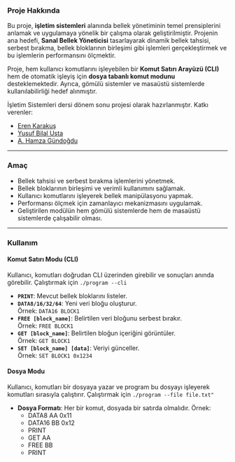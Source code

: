 ### **Proje Hakkında**

Bu proje, **işletim sistemleri** alanında bellek yönetiminin temel prensiplerini anlamak ve uygulamaya yönelik bir çalışma olarak geliştirilmiştir. Projenin ana hedefi, **Sanal Bellek Yöneticisi** tasarlayarak dinamik bellek tahsisi, serbest bırakma, bellek bloklarının birleşimi gibi işlemleri gerçekleştirmek ve bu işlemlerin performansını ölçmektir.

Proje, hem kullanıcı komutlarını işleyebilen bir **Komut Satırı Arayüzü (CLI)** hem de otomatik işleyiş için **dosya tabanlı komut modunu** desteklemektedir. Ayrıca, gömülü sistemler ve masaüstü sistemlerde kullanılabilirliği hedef alınmıştır.

İşletim Sistemleri dersi dönem sonu projesi olarak hazırlanmıştır. Katkı verenler:
- [Eren Karakuş](https://github.com/eren-karakus0)
- [Yusuf Bilal Usta](https://github.com/yusufbilalusta)
- [A. Hamza Gündoğdu](https://github.com/hamzagnd)

---

### **Amaç**

- Bellek tahsisi ve serbest bırakma işlemlerini yönetmek.  
- Bellek bloklarının birleşimi ve verimli kullanımını sağlamak.  
- Kullanıcı komutlarını işleyerek bellek manipülasyonu yapmak.  
- Performansı ölçmek için zamanlayıcı mekanizmasını uygulamak.  
- Geliştirilen modülün hem gömülü sistemlerde hem de masaüstü sistemlerde çalışabilir olması.  

---

### **Kullanım**

#### **Komut Satırı Modu (CLI)**
Kullanıcı, komutları doğrudan CLI üzerinden girebilir ve sonuçları anında görebilir. Çalıştırmak için ```./program --cli```

- **`PRINT`**: Mevcut bellek bloklarını listeler.
- **`DATA8/16/32/64`**: Yeni veri bloğu oluşturur.  
  Örnek: `DATA16 BLOCK1` 
- **`FREE [block_name]`**: Belirtilen veri bloğunu serbest bırakır.  
  Örnek: `FREE BLOCK1`
- **`GET [block_name]`**: Belirtilen bloğun içeriğini görüntüler.  
  Örnek: `GET BLOCK1`
- **`SET [block_name] [data]`**: Veriyi günceller.  
  Örnek: `SET BLOCK1 0x1234`

#### **Dosya Modu**
Kullanıcı, komutları bir dosyaya yazar ve program bu dosyayı işleyerek komutları sırasıyla çalıştırır. Çalıştırmak için ```./program --file file.txt"```

- **Dosya Formatı**: Her bir komut, dosyada bir satırda olmalıdır. 
  Örnek:
  - DATA8 AA 0x11
  - DATA16 BB 0x12
  - PRINT
  - GET AA
  - FREE BB
  - PRINT
